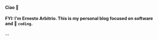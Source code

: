 #### Ciao 👋

#### FYI: I'm Ernesto Arbitrio. This is my personal blog focused on software and 🐍 `coding`.


--
